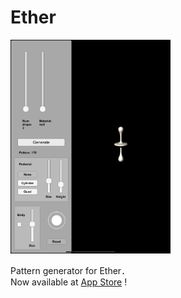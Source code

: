 # Ether

<img src="https://raw.githubusercontent.com/h-nishihata/Ether/master/ScreenShot.png" width="256">

Pattern generator for Ether．  
Now available at [App Store](https://apps.apple.com/jp/app/ether-pattern-generator/id1489074021) !
